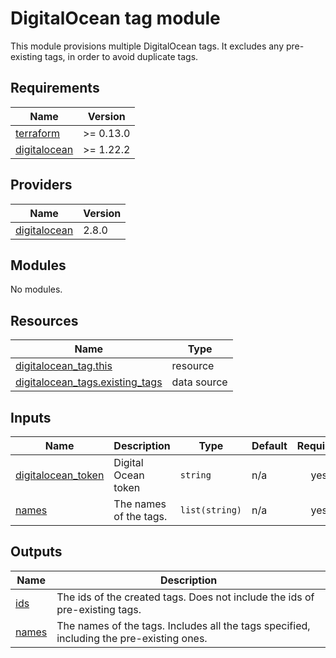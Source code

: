 # DigitalOcean tag module

This module provisions multiple DigitalOcean tags. It excludes any pre-existing tags, in order to avoid duplicate tags.

<!-- BEGINNING OF PRE-COMMIT-TERRAFORM DOCS HOOK -->
## Requirements

| Name | Version |
|------|---------|
| <a name="requirement_terraform"></a> [terraform](#requirement\_terraform) | >= 0.13.0 |
| <a name="requirement_digitalocean"></a> [digitalocean](#requirement\_digitalocean) | >= 1.22.2 |

## Providers

| Name | Version |
|------|---------|
| <a name="provider_digitalocean"></a> [digitalocean](#provider\_digitalocean) | 2.8.0 |

## Modules

No modules.

## Resources

| Name | Type |
|------|------|
| [digitalocean_tag.this](https://registry.terraform.io/providers/digitalocean/digitalocean/latest/docs/resources/tag) | resource |
| [digitalocean_tags.existing_tags](https://registry.terraform.io/providers/digitalocean/digitalocean/latest/docs/data-sources/tags) | data source |

## Inputs

| Name | Description | Type | Default | Required |
|------|-------------|------|---------|:--------:|
| <a name="input_digitalocean_token"></a> [digitalocean\_token](#input\_digitalocean\_token) | Digital Ocean token | `string` | n/a | yes |
| <a name="input_names"></a> [names](#input\_names) | The names of the tags. | `list(string)` | n/a | yes |

## Outputs

| Name | Description |
|------|-------------|
| <a name="output_ids"></a> [ids](#output\_ids) | The ids of the created tags. Does not include the ids of pre-existing tags. |
| <a name="output_names"></a> [names](#output\_names) | The names of the tags. Includes all the tags specified, including the pre-existing ones. |
<!-- END OF PRE-COMMIT-TERRAFORM DOCS HOOK -->